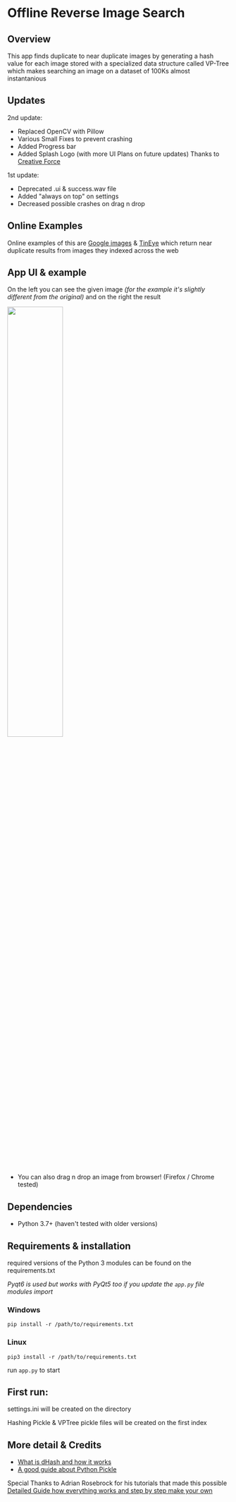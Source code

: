 # Offline Reverse Image Search

## Overview

This app finds duplicate to near duplicate images by generating a hash value for each image stored with a specialized data structure called VP-Tree which makes searching an image on a dataset of 100Ks almost instantanious

## Updates

2nd update:
* Replaced OpenCV with Pillow
* Various Small Fixes to prevent crashing
* Added Progress bar
* Added Splash Logo (with more UI Plans on future updates) Thanks to [Creative Force](https://www.facebook.com/creativethunder.eu)

1st update:
* Deprecated .ui & success.wav file
* Added "always on top" on settings 
* Decreased possible crashes on drag n drop 

## Online Examples
Online examples of this are [Google images](https://images.google.com/) & [TinEye](https://tineye.com/) which return near duplicate results from images they indexed across the web

## App UI & example
On the left you can see the given image *(for the example it's slightly different from the original)* and on the right the result

<img src="https://user-images.githubusercontent.com/47922937/138560831-033acbf8-722b-493b-ad6e-927c5a90f69e.JPG" width="50%">

- You can also drag n drop an image from browser! (Firefox / Chrome tested)


## Dependencies

- Python 3.7+ (haven't tested with older versions)

## Requirements & installation

required versions of the Python 3 modules can be found on the requirements.txt

*Pyqt6 is used but works with PyQt5 too if you update the ``app.py`` file modules import*

### Windows
    pip install -r /path/to/requirements.txt
### Linux
    pip3 install -r /path/to/requirements.txt 

run ``app.py`` to start

## First run:
settings.ini will be created on the directory

Hashing Pickle & VPTree pickle files will be created on the first index 

## More detail & Credits

- [What is dHash and how it works](https://github.com/Rayraegah/dhash#difference-value-hash-dhash)<br>
- [A good guide about Python Pickle](https://zetcode.com/python/pickle/)

Special Thanks to Adrian Rosebrock for his tutorials that made this possible<br>
[Detailed Guide how everything works and step by step make your own](https://www.pyimagesearch.com/2019/08/26/building-an-image-hashing-search-engine-with-vp-trees-and-opencv/#download-the-code)

